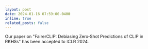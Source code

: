 ```yaml
---
layout: post
date: 2024-01-16 07:59:00-0400
inline: true
related_posts: false
---
```


Our paper on "FairerCLIP: Debiasing Zero‑Shot Predictions of CLIP in RKHSs" has been accepted to ICLR 2024. 
